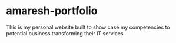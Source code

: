 # amaresh-portfolio
This is my personal website built to show case my competencies to potential business transforming their IT services.
